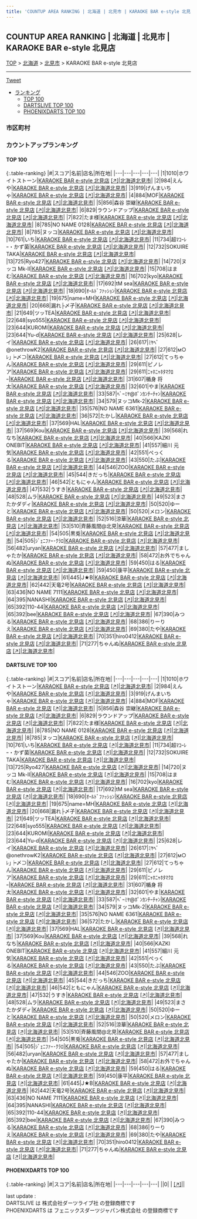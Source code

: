 ```yaml
---
title: 'COUNTUP AREA RANKING | 北海道 | 北見市 | KARAOKE BAR e-style 北見店'
---
```

## COUNTUP AREA RANKING | 北海道 | 北見市 | KARAOKE BAR e-style 北見店

[TOP](/darts/rank/) > [北海道](/darts/rank/北海道/) > [北見市](/darts/rank/北海道/北見市/) > KARAOKE BAR e-style 北見店

___

<a href="https://twitter.com/share?ref_src=twsrc%5Etfw" data-text="COUNTUP AREA RANKING | 北海道北見市KARAOKE BAR e-style 北見店" class="twitter-share-button" data-hashtags="DARTSLIVE,PHOENIXDARTS,darts,ダーツ" data-show-count="false">Tweet</a>

* [ランキング](#カウントアップランキング)
    * [TOP 100](#top-100)
    * [DARTSLIVE TOP 100](#dartslive-top-100)
    * [PHOENIXDARTS TOP 100](#phoenixdarts-top-100)

### 市区町村

<ul>

</ul>

### カウントアップランキング

#### TOP 100



{:.table-ranking}
|#|スコア|名前|店名|所在地|
|---|---|---|---|---|
|1|1010|<span class="rank-name-dl">ホワイトストーン</span>|<a href="/darts/rank/shops/5e28ba776ac6fcb70d9b047a20a7ba1e.html">KARAOKE BAR e-style 北見店</a> <a href="https://search.dartslive.com/jp/shop/5e28ba776ac6fcb70d9b047a20a7ba1e">[↗]</a>|<a href="/darts/rank/北海道/北見市">北海道北見市</a>|
|2|984|<span class="rank-name-dl">えんや</span>|<a href="/darts/rank/shops/5e28ba776ac6fcb70d9b047a20a7ba1e.html">KARAOKE BAR e-style 北見店</a> <a href="https://search.dartslive.com/jp/shop/5e28ba776ac6fcb70d9b047a20a7ba1e">[↗]</a>|<a href="/darts/rank/北海道/北見市">北海道北見市</a>|
|3|919|<span class="rank-name-dl">げんまいちゃ</span>|<a href="/darts/rank/shops/5e28ba776ac6fcb70d9b047a20a7ba1e.html">KARAOKE BAR e-style 北見店</a> <a href="https://search.dartslive.com/jp/shop/5e28ba776ac6fcb70d9b047a20a7ba1e">[↗]</a>|<a href="/darts/rank/北海道/北見市">北海道北見市</a>|
|4|884|<span class="rank-name-dl">MOF</span>|<a href="/darts/rank/shops/5e28ba776ac6fcb70d9b047a20a7ba1e.html">KARAOKE BAR e-style 北見店</a> <a href="https://search.dartslive.com/jp/shop/5e28ba776ac6fcb70d9b047a20a7ba1e">[↗]</a>|<a href="/darts/rank/北海道/北見市">北海道北見市</a>|
|5|856|<span class="rank-name-dl">森谷 崇継</span>|<a href="/darts/rank/shops/5e28ba776ac6fcb70d9b047a20a7ba1e.html">KARAOKE BAR e-style 北見店</a> <a href="https://search.dartslive.com/jp/shop/5e28ba776ac6fcb70d9b047a20a7ba1e">[↗]</a>|<a href="/darts/rank/北海道/北見市">北海道北見市</a>|
|6|829|<span class="rank-name-dl">ラウンドアップ</span>|<a href="/darts/rank/shops/5e28ba776ac6fcb70d9b047a20a7ba1e.html">KARAOKE BAR e-style 北見店</a> <a href="https://search.dartslive.com/jp/shop/5e28ba776ac6fcb70d9b047a20a7ba1e">[↗]</a>|<a href="/darts/rank/北海道/北見市">北海道北見市</a>|
|7|822|<span class="rank-name-dl">たま様</span>|<a href="/darts/rank/shops/5e28ba776ac6fcb70d9b047a20a7ba1e.html">KARAOKE BAR e-style 北見店</a> <a href="https://search.dartslive.com/jp/shop/5e28ba776ac6fcb70d9b047a20a7ba1e">[↗]</a>|<a href="/darts/rank/北海道/北見市">北海道北見市</a>|
|8|785|<span class="rank-name-dl">NO NAME 0128</span>|<a href="/darts/rank/shops/5e28ba776ac6fcb70d9b047a20a7ba1e.html">KARAOKE BAR e-style 北見店</a> <a href="https://search.dartslive.com/jp/shop/5e28ba776ac6fcb70d9b047a20a7ba1e">[↗]</a>|<a href="/darts/rank/北海道/北見市">北海道北見市</a>|
|8|785|<span class="rank-name-dl">ヌッコ</span>|<a href="/darts/rank/shops/5e28ba776ac6fcb70d9b047a20a7ba1e.html">KARAOKE BAR e-style 北見店</a> <a href="https://search.dartslive.com/jp/shop/5e28ba776ac6fcb70d9b047a20a7ba1e">[↗]</a>|<a href="/darts/rank/北海道/北見市">北海道北見市</a>|
|10|761|<span class="rank-name-dl">いち</span>|<a href="/darts/rank/shops/5e28ba776ac6fcb70d9b047a20a7ba1e.html">KARAOKE BAR e-style 北見店</a> <a href="https://search.dartslive.com/jp/shop/5e28ba776ac6fcb70d9b047a20a7ba1e">[↗]</a>|<a href="/darts/rank/北海道/北見市">北海道北見市</a>|
|11|734|<span class="rank-name-dl">超ﾏｺｰﾚｰ・かず菌</span>|<a href="/darts/rank/shops/5e28ba776ac6fcb70d9b047a20a7ba1e.html">KARAOKE BAR e-style 北見店</a> <a href="https://search.dartslive.com/jp/shop/5e28ba776ac6fcb70d9b047a20a7ba1e">[↗]</a>|<a href="/darts/rank/北海道/北見市">北海道北見市</a>|
|12|732|<span class="rank-name-dl">SOKUIRE TAKA</span>|<a href="/darts/rank/shops/5e28ba776ac6fcb70d9b047a20a7ba1e.html">KARAOKE BAR e-style 北見店</a> <a href="https://search.dartslive.com/jp/shop/5e28ba776ac6fcb70d9b047a20a7ba1e">[↗]</a>|<a href="/darts/rank/北海道/北見市">北海道北見市</a>|
|13|725|<span class="rank-name-dl">Ryo427</span>|<a href="/darts/rank/shops/5e28ba776ac6fcb70d9b047a20a7ba1e.html">KARAOKE BAR e-style 北見店</a> <a href="https://search.dartslive.com/jp/shop/5e28ba776ac6fcb70d9b047a20a7ba1e">[↗]</a>|<a href="/darts/rank/北海道/北見市">北海道北見市</a>|
|14|720|<span class="rank-name-dl">ヌッコ Mk-Ⅱ</span>|<a href="/darts/rank/shops/5e28ba776ac6fcb70d9b047a20a7ba1e.html">KARAOKE BAR e-style 北見店</a> <a href="https://search.dartslive.com/jp/shop/5e28ba776ac6fcb70d9b047a20a7ba1e">[↗]</a>|<a href="/darts/rank/北海道/北見市">北海道北見市</a>|
|15|708|<span class="rank-name-dl">はまむ</span>|<a href="/darts/rank/shops/5e28ba776ac6fcb70d9b047a20a7ba1e.html">KARAOKE BAR e-style 北見店</a> <a href="https://search.dartslive.com/jp/shop/5e28ba776ac6fcb70d9b047a20a7ba1e">[↗]</a>|<a href="/darts/rank/北海道/北見市">北海道北見市</a>|
|16|702|<span class="rank-name-dl">kyo</span>|<a href="/darts/rank/shops/5e28ba776ac6fcb70d9b047a20a7ba1e.html">KARAOKE BAR e-style 北見店</a> <a href="https://search.dartslive.com/jp/shop/5e28ba776ac6fcb70d9b047a20a7ba1e">[↗]</a>|<a href="/darts/rank/北海道/北見市">北海道北見市</a>|
|17|692|<span class="rank-name-dl">tM sea</span>|<a href="/darts/rank/shops/5e28ba776ac6fcb70d9b047a20a7ba1e.html">KARAOKE BAR e-style 北見店</a> <a href="https://search.dartslive.com/jp/shop/5e28ba776ac6fcb70d9b047a20a7ba1e">[↗]</a>|<a href="/darts/rank/北海道/北見市">北海道北見市</a>|
|18|690|<span class="rank-name-dl">ｵｰﾙﾄﾞﾌｧｯｼｮﾝ</span>|<a href="/darts/rank/shops/5e28ba776ac6fcb70d9b047a20a7ba1e.html">KARAOKE BAR e-style 北見店</a> <a href="https://search.dartslive.com/jp/shop/5e28ba776ac6fcb70d9b047a20a7ba1e">[↗]</a>|<a href="/darts/rank/北海道/北見市">北海道北見市</a>|
|19|675|<span class="rank-name-dl">name=MH</span>|<a href="/darts/rank/shops/5e28ba776ac6fcb70d9b047a20a7ba1e.html">KARAOKE BAR e-style 北見店</a> <a href="https://search.dartslive.com/jp/shop/5e28ba776ac6fcb70d9b047a20a7ba1e">[↗]</a>|<a href="/darts/rank/北海道/北見市">北海道北見市</a>|
|20|668|<span class="rank-name-dl">漏れ├〆孑</span>|<a href="/darts/rank/shops/5e28ba776ac6fcb70d9b047a20a7ba1e.html">KARAOKE BAR e-style 北見店</a> <a href="https://search.dartslive.com/jp/shop/5e28ba776ac6fcb70d9b047a20a7ba1e">[↗]</a>|<a href="/darts/rank/北海道/北見市">北海道北見市</a>|
|21|649|<span class="rank-name-dl">ツッTEA</span>|<a href="/darts/rank/shops/5e28ba776ac6fcb70d9b047a20a7ba1e.html">KARAOKE BAR e-style 北見店</a> <a href="https://search.dartslive.com/jp/shop/5e28ba776ac6fcb70d9b047a20a7ba1e">[↗]</a>|<a href="/darts/rank/北海道/北見市">北海道北見市</a>|
|22|648|<span class="rank-name-dl">syo555</span>|<a href="/darts/rank/shops/5e28ba776ac6fcb70d9b047a20a7ba1e.html">KARAOKE BAR e-style 北見店</a> <a href="https://search.dartslive.com/jp/shop/5e28ba776ac6fcb70d9b047a20a7ba1e">[↗]</a>|<a href="/darts/rank/北海道/北見市">北海道北見市</a>|
|23|644|<span class="rank-name-dl">KUROMI</span>|<a href="/darts/rank/shops/5e28ba776ac6fcb70d9b047a20a7ba1e.html">KARAOKE BAR e-style 北見店</a> <a href="https://search.dartslive.com/jp/shop/5e28ba776ac6fcb70d9b047a20a7ba1e">[↗]</a>|<a href="/darts/rank/北海道/北見市">北海道北見市</a>|
|23|644|<span class="rank-name-dl">Yu-d</span>|<a href="/darts/rank/shops/5e28ba776ac6fcb70d9b047a20a7ba1e.html">KARAOKE BAR e-style 北見店</a> <a href="https://search.dartslive.com/jp/shop/5e28ba776ac6fcb70d9b047a20a7ba1e">[↗]</a>|<a href="/darts/rank/北海道/北見市">北海道北見市</a>|
|25|628|<span class="rank-name-dl">レイ</span>|<a href="/darts/rank/shops/5e28ba776ac6fcb70d9b047a20a7ba1e.html">KARAOKE BAR e-style 北見店</a> <a href="https://search.dartslive.com/jp/shop/5e28ba776ac6fcb70d9b047a20a7ba1e">[↗]</a>|<a href="/darts/rank/北海道/北見市">北海道北見市</a>|
|26|617|<span class="rank-name-dl">ﾐﾔﾍﾞ@onethrowK2</span>|<a href="/darts/rank/shops/5e28ba776ac6fcb70d9b047a20a7ba1e.html">KARAOKE BAR e-style 北見店</a> <a href="https://search.dartslive.com/jp/shop/5e28ba776ac6fcb70d9b047a20a7ba1e">[↗]</a>|<a href="/darts/rank/北海道/北見市">北海道北見市</a>|
|27|612|<span class="rank-name-dl">м○ﾚ｣┝〆⊃</span>|<a href="/darts/rank/shops/5e28ba776ac6fcb70d9b047a20a7ba1e.html">KARAOKE BAR e-style 北見店</a> <a href="https://search.dartslive.com/jp/shop/5e28ba776ac6fcb70d9b047a20a7ba1e">[↗]</a>|<a href="/darts/rank/北海道/北見市">北海道北見市</a>|
|27|612|<span class="rank-name-dl">てっちゃん</span>|<a href="/darts/rank/shops/5e28ba776ac6fcb70d9b047a20a7ba1e.html">KARAOKE BAR e-style 北見店</a> <a href="https://search.dartslive.com/jp/shop/5e28ba776ac6fcb70d9b047a20a7ba1e">[↗]</a>|<a href="/darts/rank/北海道/北見市">北海道北見市</a>|
|29|611|<span class="rank-name-dl">ピノレア</span>|<a href="/darts/rank/shops/5e28ba776ac6fcb70d9b047a20a7ba1e.html">KARAOKE BAR e-style 北見店</a> <a href="https://search.dartslive.com/jp/shop/5e28ba776ac6fcb70d9b047a20a7ba1e">[↗]</a>|<a href="/darts/rank/北海道/北見市">北海道北見市</a>|
|29|611|<span class="rank-name-dl">ﾆｬﾎﾆｬﾎﾀﾏｸﾛｰ</span>|<a href="/darts/rank/shops/5e28ba776ac6fcb70d9b047a20a7ba1e.html">KARAOKE BAR e-style 北見店</a> <a href="https://search.dartslive.com/jp/shop/5e28ba776ac6fcb70d9b047a20a7ba1e">[↗]</a>|<a href="/darts/rank/北海道/北見市">北海道北見市</a>|
|31|607|<span class="rank-name-dl">楯身 将太</span>|<a href="/darts/rank/shops/5e28ba776ac6fcb70d9b047a20a7ba1e.html">KARAOKE BAR e-style 北見店</a> <a href="https://search.dartslive.com/jp/shop/5e28ba776ac6fcb70d9b047a20a7ba1e">[↗]</a>|<a href="/darts/rank/北海道/北見市">北海道北見市</a>|
|32|601|<span class="rank-name-dl">やま</span>|<a href="/darts/rank/shops/5e28ba776ac6fcb70d9b047a20a7ba1e.html">KARAOKE BAR e-style 北見店</a> <a href="https://search.dartslive.com/jp/shop/5e28ba776ac6fcb70d9b047a20a7ba1e">[↗]</a>|<a href="/darts/rank/北海道/北見市">北海道北見市</a>|
|33|587|<span class="rank-name-dl">ﾍﾞｰﾐﾔ@ﾎﾟﾝｶﾝﾁｰﾁｬﾝ</span>|<a href="/darts/rank/shops/5e28ba776ac6fcb70d9b047a20a7ba1e.html">KARAOKE BAR e-style 北見店</a> <a href="https://search.dartslive.com/jp/shop/5e28ba776ac6fcb70d9b047a20a7ba1e">[↗]</a>|<a href="/darts/rank/北海道/北見市">北海道北見市</a>|
|34|579|<span class="rank-name-dl">ヌッコMk-2</span>|<a href="/darts/rank/shops/5e28ba776ac6fcb70d9b047a20a7ba1e.html">KARAOKE BAR e-style 北見店</a> <a href="https://search.dartslive.com/jp/shop/5e28ba776ac6fcb70d9b047a20a7ba1e">[↗]</a>|<a href="/darts/rank/北海道/北見市">北海道北見市</a>|
|35|576|<span class="rank-name-dl">NO NAME 6361</span>|<a href="/darts/rank/shops/5e28ba776ac6fcb70d9b047a20a7ba1e.html">KARAOKE BAR e-style 北見店</a> <a href="https://search.dartslive.com/jp/shop/5e28ba776ac6fcb70d9b047a20a7ba1e">[↗]</a>|<a href="/darts/rank/北海道/北見市">北海道北見市</a>|
|36|572|<span class="rank-name-dl">たかし</span>|<a href="/darts/rank/shops/5e28ba776ac6fcb70d9b047a20a7ba1e.html">KARAOKE BAR e-style 北見店</a> <a href="https://search.dartslive.com/jp/shop/5e28ba776ac6fcb70d9b047a20a7ba1e">[↗]</a>|<a href="/darts/rank/北海道/北見市">北海道北見市</a>|
|37|569|<span class="rank-name-dl">HAL</span>|<a href="/darts/rank/shops/5e28ba776ac6fcb70d9b047a20a7ba1e.html">KARAOKE BAR e-style 北見店</a> <a href="https://search.dartslive.com/jp/shop/5e28ba776ac6fcb70d9b047a20a7ba1e">[↗]</a>|<a href="/darts/rank/北海道/北見市">北海道北見市</a>|
|37|569|<span class="rank-name-dl">Kou</span>|<a href="/darts/rank/shops/5e28ba776ac6fcb70d9b047a20a7ba1e.html">KARAOKE BAR e-style 北見店</a> <a href="https://search.dartslive.com/jp/shop/5e28ba776ac6fcb70d9b047a20a7ba1e">[↗]</a>|<a href="/darts/rank/北海道/北見市">北海道北見市</a>|
|39|568|<span class="rank-name-dl">れなち</span>|<a href="/darts/rank/shops/5e28ba776ac6fcb70d9b047a20a7ba1e.html">KARAOKE BAR e-style 北見店</a> <a href="https://search.dartslive.com/jp/shop/5e28ba776ac6fcb70d9b047a20a7ba1e">[↗]</a>|<a href="/darts/rank/北海道/北見市">北海道北見市</a>|
|40|566|<span class="rank-name-dl">KAZKI　ONEBIT</span>|<a href="/darts/rank/shops/5e28ba776ac6fcb70d9b047a20a7ba1e.html">KARAOKE BAR e-style 北見店</a> <a href="https://search.dartslive.com/jp/shop/5e28ba776ac6fcb70d9b047a20a7ba1e">[↗]</a>|<a href="/darts/rank/北海道/北見市">北海道北見市</a>|
|41|557|<span class="rank-name-dl">細川 元気</span>|<a href="/darts/rank/shops/5e28ba776ac6fcb70d9b047a20a7ba1e.html">KARAOKE BAR e-style 北見店</a> <a href="https://search.dartslive.com/jp/shop/5e28ba776ac6fcb70d9b047a20a7ba1e">[↗]</a>|<a href="/darts/rank/北海道/北見市">北海道北見市</a>|
|42|551|<span class="rank-name-dl">ぺっくる</span>|<a href="/darts/rank/shops/5e28ba776ac6fcb70d9b047a20a7ba1e.html">KARAOKE BAR e-style 北見店</a> <a href="https://search.dartslive.com/jp/shop/5e28ba776ac6fcb70d9b047a20a7ba1e">[↗]</a>|<a href="/darts/rank/北海道/北見市">北海道北見市</a>|
|43|550|<span class="rank-name-dl">たぶ</span>|<a href="/darts/rank/shops/5e28ba776ac6fcb70d9b047a20a7ba1e.html">KARAOKE BAR e-style 北見店</a> <a href="https://search.dartslive.com/jp/shop/5e28ba776ac6fcb70d9b047a20a7ba1e">[↗]</a>|<a href="/darts/rank/北海道/北見市">北海道北見市</a>|
|44|546|<span class="rank-name-dl">ZOO</span>|<a href="/darts/rank/shops/5e28ba776ac6fcb70d9b047a20a7ba1e.html">KARAOKE BAR e-style 北見店</a> <a href="https://search.dartslive.com/jp/shop/5e28ba776ac6fcb70d9b047a20a7ba1e">[↗]</a>|<a href="/darts/rank/北海道/北見市">北海道北見市</a>|
|45|544|<span class="rank-name-dl">きだっち</span>|<a href="/darts/rank/shops/5e28ba776ac6fcb70d9b047a20a7ba1e.html">KARAOKE BAR e-style 北見店</a> <a href="https://search.dartslive.com/jp/shop/5e28ba776ac6fcb70d9b047a20a7ba1e">[↗]</a>|<a href="/darts/rank/北海道/北見市">北海道北見市</a>|
|46|542|<span class="rank-name-dl">ともにゃん</span>|<a href="/darts/rank/shops/5e28ba776ac6fcb70d9b047a20a7ba1e.html">KARAOKE BAR e-style 北見店</a> <a href="https://search.dartslive.com/jp/shop/5e28ba776ac6fcb70d9b047a20a7ba1e">[↗]</a>|<a href="/darts/rank/北海道/北見市">北海道北見市</a>|
|47|532|<span class="rank-name-dl">うすき</span>|<a href="/darts/rank/shops/5e28ba776ac6fcb70d9b047a20a7ba1e.html">KARAOKE BAR e-style 北見店</a> <a href="https://search.dartslive.com/jp/shop/5e28ba776ac6fcb70d9b047a20a7ba1e">[↗]</a>|<a href="/darts/rank/北海道/北見市">北海道北見市</a>|
|48|528|<span class="rank-name-dl">ムラ</span>|<a href="/darts/rank/shops/5e28ba776ac6fcb70d9b047a20a7ba1e.html">KARAOKE BAR e-style 北見店</a> <a href="https://search.dartslive.com/jp/shop/5e28ba776ac6fcb70d9b047a20a7ba1e">[↗]</a>|<a href="/darts/rank/北海道/北見市">北海道北見市</a>|
|49|523|<span class="rank-name-dl">まさたかダディ</span>|<a href="/darts/rank/shops/5e28ba776ac6fcb70d9b047a20a7ba1e.html">KARAOKE BAR e-style 北見店</a> <a href="https://search.dartslive.com/jp/shop/5e28ba776ac6fcb70d9b047a20a7ba1e">[↗]</a>|<a href="/darts/rank/北海道/北見市">北海道北見市</a>|
|50|520|<span class="rank-name-dl">ゆーと</span>|<a href="/darts/rank/shops/5e28ba776ac6fcb70d9b047a20a7ba1e.html">KARAOKE BAR e-style 北見店</a> <a href="https://search.dartslive.com/jp/shop/5e28ba776ac6fcb70d9b047a20a7ba1e">[↗]</a>|<a href="/darts/rank/北海道/北見市">北海道北見市</a>|
|50|520|<span class="rank-name-dl">メロン</span>|<a href="/darts/rank/shops/5e28ba776ac6fcb70d9b047a20a7ba1e.html">KARAOKE BAR e-style 北見店</a> <a href="https://search.dartslive.com/jp/shop/5e28ba776ac6fcb70d9b047a20a7ba1e">[↗]</a>|<a href="/darts/rank/北海道/北見市">北海道北見市</a>|
|52|516|<span class="rank-name-dl">涼華</span>|<a href="/darts/rank/shops/5e28ba776ac6fcb70d9b047a20a7ba1e.html">KARAOKE BAR e-style 北見店</a> <a href="https://search.dartslive.com/jp/shop/5e28ba776ac6fcb70d9b047a20a7ba1e">[↗]</a>|<a href="/darts/rank/北海道/北見市">北海道北見市</a>|
|53|510|<span class="rank-name-dl">斉藤風間@北見</span>|<a href="/darts/rank/shops/5e28ba776ac6fcb70d9b047a20a7ba1e.html">KARAOKE BAR e-style 北見店</a> <a href="https://search.dartslive.com/jp/shop/5e28ba776ac6fcb70d9b047a20a7ba1e">[↗]</a>|<a href="/darts/rank/北海道/北見市">北海道北見市</a>|
|54|505|<span class="rank-name-dl">黒兎</span>|<a href="/darts/rank/shops/5e28ba776ac6fcb70d9b047a20a7ba1e.html">KARAOKE BAR e-style 北見店</a> <a href="https://search.dartslive.com/jp/shop/5e28ba776ac6fcb70d9b047a20a7ba1e">[↗]</a>|<a href="/darts/rank/北海道/北見市">北海道北見市</a>|
|54|505|<span class="rank-name-dl">ｼﾞｪﾆﾌｧｰ･ｸﾗﾛ</span>|<a href="/darts/rank/shops/5e28ba776ac6fcb70d9b047a20a7ba1e.html">KARAOKE BAR e-style 北見店</a> <a href="https://search.dartslive.com/jp/shop/5e28ba776ac6fcb70d9b047a20a7ba1e">[↗]</a>|<a href="/darts/rank/北海道/北見市">北海道北見市</a>|
|56|482|<span class="rank-name-dl">uryan</span>|<a href="/darts/rank/shops/5e28ba776ac6fcb70d9b047a20a7ba1e.html">KARAOKE BAR e-style 北見店</a> <a href="https://search.dartslive.com/jp/shop/5e28ba776ac6fcb70d9b047a20a7ba1e">[↗]</a>|<a href="/darts/rank/北海道/北見市">北海道北見市</a>|
|57|477|<span class="rank-name-dl">ましゃたか</span>|<a href="/darts/rank/shops/5e28ba776ac6fcb70d9b047a20a7ba1e.html">KARAOKE BAR e-style 北見店</a> <a href="https://search.dartslive.com/jp/shop/5e28ba776ac6fcb70d9b047a20a7ba1e">[↗]</a>|<a href="/darts/rank/北海道/北見市">北海道北見市</a>|
|58|472|<span class="rank-name-dl">お外でちゃんぬ</span>|<a href="/darts/rank/shops/5e28ba776ac6fcb70d9b047a20a7ba1e.html">KARAOKE BAR e-style 北見店</a> <a href="https://search.dartslive.com/jp/shop/5e28ba776ac6fcb70d9b047a20a7ba1e">[↗]</a>|<a href="/darts/rank/北海道/北見市">北海道北見市</a>|
|59|450|<span class="rank-name-dl">はる</span>|<a href="/darts/rank/shops/5e28ba776ac6fcb70d9b047a20a7ba1e.html">KARAOKE BAR e-style 北見店</a> <a href="https://search.dartslive.com/jp/shop/5e28ba776ac6fcb70d9b047a20a7ba1e">[↗]</a>|<a href="/darts/rank/北海道/北見市">北海道北見市</a>|
|59|450|<span class="rank-name-dl">康平</span>|<a href="/darts/rank/shops/5e28ba776ac6fcb70d9b047a20a7ba1e.html">KARAOKE BAR e-style 北見店</a> <a href="https://search.dartslive.com/jp/shop/5e28ba776ac6fcb70d9b047a20a7ba1e">[↗]</a>|<a href="/darts/rank/北海道/北見市">北海道北見市</a>|
|61|445|<span class="rank-name-dl">J★B</span>|<a href="/darts/rank/shops/5e28ba776ac6fcb70d9b047a20a7ba1e.html">KARAOKE BAR e-style 北見店</a> <a href="https://search.dartslive.com/jp/shop/5e28ba776ac6fcb70d9b047a20a7ba1e">[↗]</a>|<a href="/darts/rank/北海道/北見市">北海道北見市</a>|
|62|442|<span class="rank-name-dl">天竜2号</span>|<a href="/darts/rank/shops/5e28ba776ac6fcb70d9b047a20a7ba1e.html">KARAOKE BAR e-style 北見店</a> <a href="https://search.dartslive.com/jp/shop/5e28ba776ac6fcb70d9b047a20a7ba1e">[↗]</a>|<a href="/darts/rank/北海道/北見市">北海道北見市</a>|
|63|436|<span class="rank-name-dl">NO NAME 7111</span>|<a href="/darts/rank/shops/5e28ba776ac6fcb70d9b047a20a7ba1e.html">KARAOKE BAR e-style 北見店</a> <a href="https://search.dartslive.com/jp/shop/5e28ba776ac6fcb70d9b047a20a7ba1e">[↗]</a>|<a href="/darts/rank/北海道/北見市">北海道北見市</a>|
|64|395|<span class="rank-name-dl">NANASHI</span>|<a href="/darts/rank/shops/5e28ba776ac6fcb70d9b047a20a7ba1e.html">KARAOKE BAR e-style 北見店</a> <a href="https://search.dartslive.com/jp/shop/5e28ba776ac6fcb70d9b047a20a7ba1e">[↗]</a>|<a href="/darts/rank/北海道/北見市">北海道北見市</a>|
|65|392|<span class="rank-name-dl">110-44</span>|<a href="/darts/rank/shops/5e28ba776ac6fcb70d9b047a20a7ba1e.html">KARAOKE BAR e-style 北見店</a> <a href="https://search.dartslive.com/jp/shop/5e28ba776ac6fcb70d9b047a20a7ba1e">[↗]</a>|<a href="/darts/rank/北海道/北見市">北海道北見市</a>|
|65|392|<span class="rank-name-dl">bee</span>|<a href="/darts/rank/shops/5e28ba776ac6fcb70d9b047a20a7ba1e.html">KARAOKE BAR e-style 北見店</a> <a href="https://search.dartslive.com/jp/shop/5e28ba776ac6fcb70d9b047a20a7ba1e">[↗]</a>|<a href="/darts/rank/北海道/北見市">北海道北見市</a>|
|67|390|<span class="rank-name-dl">みつる</span>|<a href="/darts/rank/shops/5e28ba776ac6fcb70d9b047a20a7ba1e.html">KARAOKE BAR e-style 北見店</a> <a href="https://search.dartslive.com/jp/shop/5e28ba776ac6fcb70d9b047a20a7ba1e">[↗]</a>|<a href="/darts/rank/北海道/北見市">北海道北見市</a>|
|68|386|<span class="rank-name-dl">りーりえ</span>|<a href="/darts/rank/shops/5e28ba776ac6fcb70d9b047a20a7ba1e.html">KARAOKE BAR e-style 北見店</a> <a href="https://search.dartslive.com/jp/shop/5e28ba776ac6fcb70d9b047a20a7ba1e">[↗]</a>|<a href="/darts/rank/北海道/北見市">北海道北見市</a>|
|69|380|<span class="rank-name-dl">たや</span>|<a href="/darts/rank/shops/5e28ba776ac6fcb70d9b047a20a7ba1e.html">KARAOKE BAR e-style 北見店</a> <a href="https://search.dartslive.com/jp/shop/5e28ba776ac6fcb70d9b047a20a7ba1e">[↗]</a>|<a href="/darts/rank/北海道/北見市">北海道北見市</a>|
|70|351|<span class="rank-name-dl">hiro0412</span>|<a href="/darts/rank/shops/5e28ba776ac6fcb70d9b047a20a7ba1e.html">KARAOKE BAR e-style 北見店</a> <a href="https://search.dartslive.com/jp/shop/5e28ba776ac6fcb70d9b047a20a7ba1e">[↗]</a>|<a href="/darts/rank/北海道/北見市">北海道北見市</a>|
|71|277|<span class="rank-name-dl">ちゃんぬ</span>|<a href="/darts/rank/shops/5e28ba776ac6fcb70d9b047a20a7ba1e.html">KARAOKE BAR e-style 北見店</a> <a href="https://search.dartslive.com/jp/shop/5e28ba776ac6fcb70d9b047a20a7ba1e">[↗]</a>|<a href="/darts/rank/北海道/北見市">北海道北見市</a>|


#### DARTSLIVE TOP 100



{:.table-ranking}
|#|スコア|名前|店名|所在地|
|---|---|---|---|---|
|1|1010|<span class="rank-name-dl">ホワイトストーン</span>|<a href="/darts/rank/shops/5e28ba776ac6fcb70d9b047a20a7ba1e.html">KARAOKE BAR e-style 北見店</a> <a href="https://search.dartslive.com/jp/shop/5e28ba776ac6fcb70d9b047a20a7ba1e">[↗]</a>|<a href="/darts/rank/北海道/北見市">北海道北見市</a>|
|2|984|<span class="rank-name-dl">えんや</span>|<a href="/darts/rank/shops/5e28ba776ac6fcb70d9b047a20a7ba1e.html">KARAOKE BAR e-style 北見店</a> <a href="https://search.dartslive.com/jp/shop/5e28ba776ac6fcb70d9b047a20a7ba1e">[↗]</a>|<a href="/darts/rank/北海道/北見市">北海道北見市</a>|
|3|919|<span class="rank-name-dl">げんまいちゃ</span>|<a href="/darts/rank/shops/5e28ba776ac6fcb70d9b047a20a7ba1e.html">KARAOKE BAR e-style 北見店</a> <a href="https://search.dartslive.com/jp/shop/5e28ba776ac6fcb70d9b047a20a7ba1e">[↗]</a>|<a href="/darts/rank/北海道/北見市">北海道北見市</a>|
|4|884|<span class="rank-name-dl">MOF</span>|<a href="/darts/rank/shops/5e28ba776ac6fcb70d9b047a20a7ba1e.html">KARAOKE BAR e-style 北見店</a> <a href="https://search.dartslive.com/jp/shop/5e28ba776ac6fcb70d9b047a20a7ba1e">[↗]</a>|<a href="/darts/rank/北海道/北見市">北海道北見市</a>|
|5|856|<span class="rank-name-dl">森谷 崇継</span>|<a href="/darts/rank/shops/5e28ba776ac6fcb70d9b047a20a7ba1e.html">KARAOKE BAR e-style 北見店</a> <a href="https://search.dartslive.com/jp/shop/5e28ba776ac6fcb70d9b047a20a7ba1e">[↗]</a>|<a href="/darts/rank/北海道/北見市">北海道北見市</a>|
|6|829|<span class="rank-name-dl">ラウンドアップ</span>|<a href="/darts/rank/shops/5e28ba776ac6fcb70d9b047a20a7ba1e.html">KARAOKE BAR e-style 北見店</a> <a href="https://search.dartslive.com/jp/shop/5e28ba776ac6fcb70d9b047a20a7ba1e">[↗]</a>|<a href="/darts/rank/北海道/北見市">北海道北見市</a>|
|7|822|<span class="rank-name-dl">たま様</span>|<a href="/darts/rank/shops/5e28ba776ac6fcb70d9b047a20a7ba1e.html">KARAOKE BAR e-style 北見店</a> <a href="https://search.dartslive.com/jp/shop/5e28ba776ac6fcb70d9b047a20a7ba1e">[↗]</a>|<a href="/darts/rank/北海道/北見市">北海道北見市</a>|
|8|785|<span class="rank-name-dl">NO NAME 0128</span>|<a href="/darts/rank/shops/5e28ba776ac6fcb70d9b047a20a7ba1e.html">KARAOKE BAR e-style 北見店</a> <a href="https://search.dartslive.com/jp/shop/5e28ba776ac6fcb70d9b047a20a7ba1e">[↗]</a>|<a href="/darts/rank/北海道/北見市">北海道北見市</a>|
|8|785|<span class="rank-name-dl">ヌッコ</span>|<a href="/darts/rank/shops/5e28ba776ac6fcb70d9b047a20a7ba1e.html">KARAOKE BAR e-style 北見店</a> <a href="https://search.dartslive.com/jp/shop/5e28ba776ac6fcb70d9b047a20a7ba1e">[↗]</a>|<a href="/darts/rank/北海道/北見市">北海道北見市</a>|
|10|761|<span class="rank-name-dl">いち</span>|<a href="/darts/rank/shops/5e28ba776ac6fcb70d9b047a20a7ba1e.html">KARAOKE BAR e-style 北見店</a> <a href="https://search.dartslive.com/jp/shop/5e28ba776ac6fcb70d9b047a20a7ba1e">[↗]</a>|<a href="/darts/rank/北海道/北見市">北海道北見市</a>|
|11|734|<span class="rank-name-dl">超ﾏｺｰﾚｰ・かず菌</span>|<a href="/darts/rank/shops/5e28ba776ac6fcb70d9b047a20a7ba1e.html">KARAOKE BAR e-style 北見店</a> <a href="https://search.dartslive.com/jp/shop/5e28ba776ac6fcb70d9b047a20a7ba1e">[↗]</a>|<a href="/darts/rank/北海道/北見市">北海道北見市</a>|
|12|732|<span class="rank-name-dl">SOKUIRE TAKA</span>|<a href="/darts/rank/shops/5e28ba776ac6fcb70d9b047a20a7ba1e.html">KARAOKE BAR e-style 北見店</a> <a href="https://search.dartslive.com/jp/shop/5e28ba776ac6fcb70d9b047a20a7ba1e">[↗]</a>|<a href="/darts/rank/北海道/北見市">北海道北見市</a>|
|13|725|<span class="rank-name-dl">Ryo427</span>|<a href="/darts/rank/shops/5e28ba776ac6fcb70d9b047a20a7ba1e.html">KARAOKE BAR e-style 北見店</a> <a href="https://search.dartslive.com/jp/shop/5e28ba776ac6fcb70d9b047a20a7ba1e">[↗]</a>|<a href="/darts/rank/北海道/北見市">北海道北見市</a>|
|14|720|<span class="rank-name-dl">ヌッコ Mk-Ⅱ</span>|<a href="/darts/rank/shops/5e28ba776ac6fcb70d9b047a20a7ba1e.html">KARAOKE BAR e-style 北見店</a> <a href="https://search.dartslive.com/jp/shop/5e28ba776ac6fcb70d9b047a20a7ba1e">[↗]</a>|<a href="/darts/rank/北海道/北見市">北海道北見市</a>|
|15|708|<span class="rank-name-dl">はまむ</span>|<a href="/darts/rank/shops/5e28ba776ac6fcb70d9b047a20a7ba1e.html">KARAOKE BAR e-style 北見店</a> <a href="https://search.dartslive.com/jp/shop/5e28ba776ac6fcb70d9b047a20a7ba1e">[↗]</a>|<a href="/darts/rank/北海道/北見市">北海道北見市</a>|
|16|702|<span class="rank-name-dl">kyo</span>|<a href="/darts/rank/shops/5e28ba776ac6fcb70d9b047a20a7ba1e.html">KARAOKE BAR e-style 北見店</a> <a href="https://search.dartslive.com/jp/shop/5e28ba776ac6fcb70d9b047a20a7ba1e">[↗]</a>|<a href="/darts/rank/北海道/北見市">北海道北見市</a>|
|17|692|<span class="rank-name-dl">tM sea</span>|<a href="/darts/rank/shops/5e28ba776ac6fcb70d9b047a20a7ba1e.html">KARAOKE BAR e-style 北見店</a> <a href="https://search.dartslive.com/jp/shop/5e28ba776ac6fcb70d9b047a20a7ba1e">[↗]</a>|<a href="/darts/rank/北海道/北見市">北海道北見市</a>|
|18|690|<span class="rank-name-dl">ｵｰﾙﾄﾞﾌｧｯｼｮﾝ</span>|<a href="/darts/rank/shops/5e28ba776ac6fcb70d9b047a20a7ba1e.html">KARAOKE BAR e-style 北見店</a> <a href="https://search.dartslive.com/jp/shop/5e28ba776ac6fcb70d9b047a20a7ba1e">[↗]</a>|<a href="/darts/rank/北海道/北見市">北海道北見市</a>|
|19|675|<span class="rank-name-dl">name=MH</span>|<a href="/darts/rank/shops/5e28ba776ac6fcb70d9b047a20a7ba1e.html">KARAOKE BAR e-style 北見店</a> <a href="https://search.dartslive.com/jp/shop/5e28ba776ac6fcb70d9b047a20a7ba1e">[↗]</a>|<a href="/darts/rank/北海道/北見市">北海道北見市</a>|
|20|668|<span class="rank-name-dl">漏れ├〆孑</span>|<a href="/darts/rank/shops/5e28ba776ac6fcb70d9b047a20a7ba1e.html">KARAOKE BAR e-style 北見店</a> <a href="https://search.dartslive.com/jp/shop/5e28ba776ac6fcb70d9b047a20a7ba1e">[↗]</a>|<a href="/darts/rank/北海道/北見市">北海道北見市</a>|
|21|649|<span class="rank-name-dl">ツッTEA</span>|<a href="/darts/rank/shops/5e28ba776ac6fcb70d9b047a20a7ba1e.html">KARAOKE BAR e-style 北見店</a> <a href="https://search.dartslive.com/jp/shop/5e28ba776ac6fcb70d9b047a20a7ba1e">[↗]</a>|<a href="/darts/rank/北海道/北見市">北海道北見市</a>|
|22|648|<span class="rank-name-dl">syo555</span>|<a href="/darts/rank/shops/5e28ba776ac6fcb70d9b047a20a7ba1e.html">KARAOKE BAR e-style 北見店</a> <a href="https://search.dartslive.com/jp/shop/5e28ba776ac6fcb70d9b047a20a7ba1e">[↗]</a>|<a href="/darts/rank/北海道/北見市">北海道北見市</a>|
|23|644|<span class="rank-name-dl">KUROMI</span>|<a href="/darts/rank/shops/5e28ba776ac6fcb70d9b047a20a7ba1e.html">KARAOKE BAR e-style 北見店</a> <a href="https://search.dartslive.com/jp/shop/5e28ba776ac6fcb70d9b047a20a7ba1e">[↗]</a>|<a href="/darts/rank/北海道/北見市">北海道北見市</a>|
|23|644|<span class="rank-name-dl">Yu-d</span>|<a href="/darts/rank/shops/5e28ba776ac6fcb70d9b047a20a7ba1e.html">KARAOKE BAR e-style 北見店</a> <a href="https://search.dartslive.com/jp/shop/5e28ba776ac6fcb70d9b047a20a7ba1e">[↗]</a>|<a href="/darts/rank/北海道/北見市">北海道北見市</a>|
|25|628|<span class="rank-name-dl">レイ</span>|<a href="/darts/rank/shops/5e28ba776ac6fcb70d9b047a20a7ba1e.html">KARAOKE BAR e-style 北見店</a> <a href="https://search.dartslive.com/jp/shop/5e28ba776ac6fcb70d9b047a20a7ba1e">[↗]</a>|<a href="/darts/rank/北海道/北見市">北海道北見市</a>|
|26|617|<span class="rank-name-dl">ﾐﾔﾍﾞ@onethrowK2</span>|<a href="/darts/rank/shops/5e28ba776ac6fcb70d9b047a20a7ba1e.html">KARAOKE BAR e-style 北見店</a> <a href="https://search.dartslive.com/jp/shop/5e28ba776ac6fcb70d9b047a20a7ba1e">[↗]</a>|<a href="/darts/rank/北海道/北見市">北海道北見市</a>|
|27|612|<span class="rank-name-dl">м○ﾚ｣┝〆⊃</span>|<a href="/darts/rank/shops/5e28ba776ac6fcb70d9b047a20a7ba1e.html">KARAOKE BAR e-style 北見店</a> <a href="https://search.dartslive.com/jp/shop/5e28ba776ac6fcb70d9b047a20a7ba1e">[↗]</a>|<a href="/darts/rank/北海道/北見市">北海道北見市</a>|
|27|612|<span class="rank-name-dl">てっちゃん</span>|<a href="/darts/rank/shops/5e28ba776ac6fcb70d9b047a20a7ba1e.html">KARAOKE BAR e-style 北見店</a> <a href="https://search.dartslive.com/jp/shop/5e28ba776ac6fcb70d9b047a20a7ba1e">[↗]</a>|<a href="/darts/rank/北海道/北見市">北海道北見市</a>|
|29|611|<span class="rank-name-dl">ピノレア</span>|<a href="/darts/rank/shops/5e28ba776ac6fcb70d9b047a20a7ba1e.html">KARAOKE BAR e-style 北見店</a> <a href="https://search.dartslive.com/jp/shop/5e28ba776ac6fcb70d9b047a20a7ba1e">[↗]</a>|<a href="/darts/rank/北海道/北見市">北海道北見市</a>|
|29|611|<span class="rank-name-dl">ﾆｬﾎﾆｬﾎﾀﾏｸﾛｰ</span>|<a href="/darts/rank/shops/5e28ba776ac6fcb70d9b047a20a7ba1e.html">KARAOKE BAR e-style 北見店</a> <a href="https://search.dartslive.com/jp/shop/5e28ba776ac6fcb70d9b047a20a7ba1e">[↗]</a>|<a href="/darts/rank/北海道/北見市">北海道北見市</a>|
|31|607|<span class="rank-name-dl">楯身 将太</span>|<a href="/darts/rank/shops/5e28ba776ac6fcb70d9b047a20a7ba1e.html">KARAOKE BAR e-style 北見店</a> <a href="https://search.dartslive.com/jp/shop/5e28ba776ac6fcb70d9b047a20a7ba1e">[↗]</a>|<a href="/darts/rank/北海道/北見市">北海道北見市</a>|
|32|601|<span class="rank-name-dl">やま</span>|<a href="/darts/rank/shops/5e28ba776ac6fcb70d9b047a20a7ba1e.html">KARAOKE BAR e-style 北見店</a> <a href="https://search.dartslive.com/jp/shop/5e28ba776ac6fcb70d9b047a20a7ba1e">[↗]</a>|<a href="/darts/rank/北海道/北見市">北海道北見市</a>|
|33|587|<span class="rank-name-dl">ﾍﾞｰﾐﾔ@ﾎﾟﾝｶﾝﾁｰﾁｬﾝ</span>|<a href="/darts/rank/shops/5e28ba776ac6fcb70d9b047a20a7ba1e.html">KARAOKE BAR e-style 北見店</a> <a href="https://search.dartslive.com/jp/shop/5e28ba776ac6fcb70d9b047a20a7ba1e">[↗]</a>|<a href="/darts/rank/北海道/北見市">北海道北見市</a>|
|34|579|<span class="rank-name-dl">ヌッコMk-2</span>|<a href="/darts/rank/shops/5e28ba776ac6fcb70d9b047a20a7ba1e.html">KARAOKE BAR e-style 北見店</a> <a href="https://search.dartslive.com/jp/shop/5e28ba776ac6fcb70d9b047a20a7ba1e">[↗]</a>|<a href="/darts/rank/北海道/北見市">北海道北見市</a>|
|35|576|<span class="rank-name-dl">NO NAME 6361</span>|<a href="/darts/rank/shops/5e28ba776ac6fcb70d9b047a20a7ba1e.html">KARAOKE BAR e-style 北見店</a> <a href="https://search.dartslive.com/jp/shop/5e28ba776ac6fcb70d9b047a20a7ba1e">[↗]</a>|<a href="/darts/rank/北海道/北見市">北海道北見市</a>|
|36|572|<span class="rank-name-dl">たかし</span>|<a href="/darts/rank/shops/5e28ba776ac6fcb70d9b047a20a7ba1e.html">KARAOKE BAR e-style 北見店</a> <a href="https://search.dartslive.com/jp/shop/5e28ba776ac6fcb70d9b047a20a7ba1e">[↗]</a>|<a href="/darts/rank/北海道/北見市">北海道北見市</a>|
|37|569|<span class="rank-name-dl">HAL</span>|<a href="/darts/rank/shops/5e28ba776ac6fcb70d9b047a20a7ba1e.html">KARAOKE BAR e-style 北見店</a> <a href="https://search.dartslive.com/jp/shop/5e28ba776ac6fcb70d9b047a20a7ba1e">[↗]</a>|<a href="/darts/rank/北海道/北見市">北海道北見市</a>|
|37|569|<span class="rank-name-dl">Kou</span>|<a href="/darts/rank/shops/5e28ba776ac6fcb70d9b047a20a7ba1e.html">KARAOKE BAR e-style 北見店</a> <a href="https://search.dartslive.com/jp/shop/5e28ba776ac6fcb70d9b047a20a7ba1e">[↗]</a>|<a href="/darts/rank/北海道/北見市">北海道北見市</a>|
|39|568|<span class="rank-name-dl">れなち</span>|<a href="/darts/rank/shops/5e28ba776ac6fcb70d9b047a20a7ba1e.html">KARAOKE BAR e-style 北見店</a> <a href="https://search.dartslive.com/jp/shop/5e28ba776ac6fcb70d9b047a20a7ba1e">[↗]</a>|<a href="/darts/rank/北海道/北見市">北海道北見市</a>|
|40|566|<span class="rank-name-dl">KAZKI　ONEBIT</span>|<a href="/darts/rank/shops/5e28ba776ac6fcb70d9b047a20a7ba1e.html">KARAOKE BAR e-style 北見店</a> <a href="https://search.dartslive.com/jp/shop/5e28ba776ac6fcb70d9b047a20a7ba1e">[↗]</a>|<a href="/darts/rank/北海道/北見市">北海道北見市</a>|
|41|557|<span class="rank-name-dl">細川 元気</span>|<a href="/darts/rank/shops/5e28ba776ac6fcb70d9b047a20a7ba1e.html">KARAOKE BAR e-style 北見店</a> <a href="https://search.dartslive.com/jp/shop/5e28ba776ac6fcb70d9b047a20a7ba1e">[↗]</a>|<a href="/darts/rank/北海道/北見市">北海道北見市</a>|
|42|551|<span class="rank-name-dl">ぺっくる</span>|<a href="/darts/rank/shops/5e28ba776ac6fcb70d9b047a20a7ba1e.html">KARAOKE BAR e-style 北見店</a> <a href="https://search.dartslive.com/jp/shop/5e28ba776ac6fcb70d9b047a20a7ba1e">[↗]</a>|<a href="/darts/rank/北海道/北見市">北海道北見市</a>|
|43|550|<span class="rank-name-dl">たぶ</span>|<a href="/darts/rank/shops/5e28ba776ac6fcb70d9b047a20a7ba1e.html">KARAOKE BAR e-style 北見店</a> <a href="https://search.dartslive.com/jp/shop/5e28ba776ac6fcb70d9b047a20a7ba1e">[↗]</a>|<a href="/darts/rank/北海道/北見市">北海道北見市</a>|
|44|546|<span class="rank-name-dl">ZOO</span>|<a href="/darts/rank/shops/5e28ba776ac6fcb70d9b047a20a7ba1e.html">KARAOKE BAR e-style 北見店</a> <a href="https://search.dartslive.com/jp/shop/5e28ba776ac6fcb70d9b047a20a7ba1e">[↗]</a>|<a href="/darts/rank/北海道/北見市">北海道北見市</a>|
|45|544|<span class="rank-name-dl">きだっち</span>|<a href="/darts/rank/shops/5e28ba776ac6fcb70d9b047a20a7ba1e.html">KARAOKE BAR e-style 北見店</a> <a href="https://search.dartslive.com/jp/shop/5e28ba776ac6fcb70d9b047a20a7ba1e">[↗]</a>|<a href="/darts/rank/北海道/北見市">北海道北見市</a>|
|46|542|<span class="rank-name-dl">ともにゃん</span>|<a href="/darts/rank/shops/5e28ba776ac6fcb70d9b047a20a7ba1e.html">KARAOKE BAR e-style 北見店</a> <a href="https://search.dartslive.com/jp/shop/5e28ba776ac6fcb70d9b047a20a7ba1e">[↗]</a>|<a href="/darts/rank/北海道/北見市">北海道北見市</a>|
|47|532|<span class="rank-name-dl">うすき</span>|<a href="/darts/rank/shops/5e28ba776ac6fcb70d9b047a20a7ba1e.html">KARAOKE BAR e-style 北見店</a> <a href="https://search.dartslive.com/jp/shop/5e28ba776ac6fcb70d9b047a20a7ba1e">[↗]</a>|<a href="/darts/rank/北海道/北見市">北海道北見市</a>|
|48|528|<span class="rank-name-dl">ムラ</span>|<a href="/darts/rank/shops/5e28ba776ac6fcb70d9b047a20a7ba1e.html">KARAOKE BAR e-style 北見店</a> <a href="https://search.dartslive.com/jp/shop/5e28ba776ac6fcb70d9b047a20a7ba1e">[↗]</a>|<a href="/darts/rank/北海道/北見市">北海道北見市</a>|
|49|523|<span class="rank-name-dl">まさたかダディ</span>|<a href="/darts/rank/shops/5e28ba776ac6fcb70d9b047a20a7ba1e.html">KARAOKE BAR e-style 北見店</a> <a href="https://search.dartslive.com/jp/shop/5e28ba776ac6fcb70d9b047a20a7ba1e">[↗]</a>|<a href="/darts/rank/北海道/北見市">北海道北見市</a>|
|50|520|<span class="rank-name-dl">ゆーと</span>|<a href="/darts/rank/shops/5e28ba776ac6fcb70d9b047a20a7ba1e.html">KARAOKE BAR e-style 北見店</a> <a href="https://search.dartslive.com/jp/shop/5e28ba776ac6fcb70d9b047a20a7ba1e">[↗]</a>|<a href="/darts/rank/北海道/北見市">北海道北見市</a>|
|50|520|<span class="rank-name-dl">メロン</span>|<a href="/darts/rank/shops/5e28ba776ac6fcb70d9b047a20a7ba1e.html">KARAOKE BAR e-style 北見店</a> <a href="https://search.dartslive.com/jp/shop/5e28ba776ac6fcb70d9b047a20a7ba1e">[↗]</a>|<a href="/darts/rank/北海道/北見市">北海道北見市</a>|
|52|516|<span class="rank-name-dl">涼華</span>|<a href="/darts/rank/shops/5e28ba776ac6fcb70d9b047a20a7ba1e.html">KARAOKE BAR e-style 北見店</a> <a href="https://search.dartslive.com/jp/shop/5e28ba776ac6fcb70d9b047a20a7ba1e">[↗]</a>|<a href="/darts/rank/北海道/北見市">北海道北見市</a>|
|53|510|<span class="rank-name-dl">斉藤風間@北見</span>|<a href="/darts/rank/shops/5e28ba776ac6fcb70d9b047a20a7ba1e.html">KARAOKE BAR e-style 北見店</a> <a href="https://search.dartslive.com/jp/shop/5e28ba776ac6fcb70d9b047a20a7ba1e">[↗]</a>|<a href="/darts/rank/北海道/北見市">北海道北見市</a>|
|54|505|<span class="rank-name-dl">黒兎</span>|<a href="/darts/rank/shops/5e28ba776ac6fcb70d9b047a20a7ba1e.html">KARAOKE BAR e-style 北見店</a> <a href="https://search.dartslive.com/jp/shop/5e28ba776ac6fcb70d9b047a20a7ba1e">[↗]</a>|<a href="/darts/rank/北海道/北見市">北海道北見市</a>|
|54|505|<span class="rank-name-dl">ｼﾞｪﾆﾌｧｰ･ｸﾗﾛ</span>|<a href="/darts/rank/shops/5e28ba776ac6fcb70d9b047a20a7ba1e.html">KARAOKE BAR e-style 北見店</a> <a href="https://search.dartslive.com/jp/shop/5e28ba776ac6fcb70d9b047a20a7ba1e">[↗]</a>|<a href="/darts/rank/北海道/北見市">北海道北見市</a>|
|56|482|<span class="rank-name-dl">uryan</span>|<a href="/darts/rank/shops/5e28ba776ac6fcb70d9b047a20a7ba1e.html">KARAOKE BAR e-style 北見店</a> <a href="https://search.dartslive.com/jp/shop/5e28ba776ac6fcb70d9b047a20a7ba1e">[↗]</a>|<a href="/darts/rank/北海道/北見市">北海道北見市</a>|
|57|477|<span class="rank-name-dl">ましゃたか</span>|<a href="/darts/rank/shops/5e28ba776ac6fcb70d9b047a20a7ba1e.html">KARAOKE BAR e-style 北見店</a> <a href="https://search.dartslive.com/jp/shop/5e28ba776ac6fcb70d9b047a20a7ba1e">[↗]</a>|<a href="/darts/rank/北海道/北見市">北海道北見市</a>|
|58|472|<span class="rank-name-dl">お外でちゃんぬ</span>|<a href="/darts/rank/shops/5e28ba776ac6fcb70d9b047a20a7ba1e.html">KARAOKE BAR e-style 北見店</a> <a href="https://search.dartslive.com/jp/shop/5e28ba776ac6fcb70d9b047a20a7ba1e">[↗]</a>|<a href="/darts/rank/北海道/北見市">北海道北見市</a>|
|59|450|<span class="rank-name-dl">はる</span>|<a href="/darts/rank/shops/5e28ba776ac6fcb70d9b047a20a7ba1e.html">KARAOKE BAR e-style 北見店</a> <a href="https://search.dartslive.com/jp/shop/5e28ba776ac6fcb70d9b047a20a7ba1e">[↗]</a>|<a href="/darts/rank/北海道/北見市">北海道北見市</a>|
|59|450|<span class="rank-name-dl">康平</span>|<a href="/darts/rank/shops/5e28ba776ac6fcb70d9b047a20a7ba1e.html">KARAOKE BAR e-style 北見店</a> <a href="https://search.dartslive.com/jp/shop/5e28ba776ac6fcb70d9b047a20a7ba1e">[↗]</a>|<a href="/darts/rank/北海道/北見市">北海道北見市</a>|
|61|445|<span class="rank-name-dl">J★B</span>|<a href="/darts/rank/shops/5e28ba776ac6fcb70d9b047a20a7ba1e.html">KARAOKE BAR e-style 北見店</a> <a href="https://search.dartslive.com/jp/shop/5e28ba776ac6fcb70d9b047a20a7ba1e">[↗]</a>|<a href="/darts/rank/北海道/北見市">北海道北見市</a>|
|62|442|<span class="rank-name-dl">天竜2号</span>|<a href="/darts/rank/shops/5e28ba776ac6fcb70d9b047a20a7ba1e.html">KARAOKE BAR e-style 北見店</a> <a href="https://search.dartslive.com/jp/shop/5e28ba776ac6fcb70d9b047a20a7ba1e">[↗]</a>|<a href="/darts/rank/北海道/北見市">北海道北見市</a>|
|63|436|<span class="rank-name-dl">NO NAME 7111</span>|<a href="/darts/rank/shops/5e28ba776ac6fcb70d9b047a20a7ba1e.html">KARAOKE BAR e-style 北見店</a> <a href="https://search.dartslive.com/jp/shop/5e28ba776ac6fcb70d9b047a20a7ba1e">[↗]</a>|<a href="/darts/rank/北海道/北見市">北海道北見市</a>|
|64|395|<span class="rank-name-dl">NANASHI</span>|<a href="/darts/rank/shops/5e28ba776ac6fcb70d9b047a20a7ba1e.html">KARAOKE BAR e-style 北見店</a> <a href="https://search.dartslive.com/jp/shop/5e28ba776ac6fcb70d9b047a20a7ba1e">[↗]</a>|<a href="/darts/rank/北海道/北見市">北海道北見市</a>|
|65|392|<span class="rank-name-dl">110-44</span>|<a href="/darts/rank/shops/5e28ba776ac6fcb70d9b047a20a7ba1e.html">KARAOKE BAR e-style 北見店</a> <a href="https://search.dartslive.com/jp/shop/5e28ba776ac6fcb70d9b047a20a7ba1e">[↗]</a>|<a href="/darts/rank/北海道/北見市">北海道北見市</a>|
|65|392|<span class="rank-name-dl">bee</span>|<a href="/darts/rank/shops/5e28ba776ac6fcb70d9b047a20a7ba1e.html">KARAOKE BAR e-style 北見店</a> <a href="https://search.dartslive.com/jp/shop/5e28ba776ac6fcb70d9b047a20a7ba1e">[↗]</a>|<a href="/darts/rank/北海道/北見市">北海道北見市</a>|
|67|390|<span class="rank-name-dl">みつる</span>|<a href="/darts/rank/shops/5e28ba776ac6fcb70d9b047a20a7ba1e.html">KARAOKE BAR e-style 北見店</a> <a href="https://search.dartslive.com/jp/shop/5e28ba776ac6fcb70d9b047a20a7ba1e">[↗]</a>|<a href="/darts/rank/北海道/北見市">北海道北見市</a>|
|68|386|<span class="rank-name-dl">りーりえ</span>|<a href="/darts/rank/shops/5e28ba776ac6fcb70d9b047a20a7ba1e.html">KARAOKE BAR e-style 北見店</a> <a href="https://search.dartslive.com/jp/shop/5e28ba776ac6fcb70d9b047a20a7ba1e">[↗]</a>|<a href="/darts/rank/北海道/北見市">北海道北見市</a>|
|69|380|<span class="rank-name-dl">たや</span>|<a href="/darts/rank/shops/5e28ba776ac6fcb70d9b047a20a7ba1e.html">KARAOKE BAR e-style 北見店</a> <a href="https://search.dartslive.com/jp/shop/5e28ba776ac6fcb70d9b047a20a7ba1e">[↗]</a>|<a href="/darts/rank/北海道/北見市">北海道北見市</a>|
|70|351|<span class="rank-name-dl">hiro0412</span>|<a href="/darts/rank/shops/5e28ba776ac6fcb70d9b047a20a7ba1e.html">KARAOKE BAR e-style 北見店</a> <a href="https://search.dartslive.com/jp/shop/5e28ba776ac6fcb70d9b047a20a7ba1e">[↗]</a>|<a href="/darts/rank/北海道/北見市">北海道北見市</a>|
|71|277|<span class="rank-name-dl">ちゃんぬ</span>|<a href="/darts/rank/shops/5e28ba776ac6fcb70d9b047a20a7ba1e.html">KARAOKE BAR e-style 北見店</a> <a href="https://search.dartslive.com/jp/shop/5e28ba776ac6fcb70d9b047a20a7ba1e">[↗]</a>|<a href="/darts/rank/北海道/北見市">北海道北見市</a>|


#### PHOENIXDARTS TOP 100



{:.table-ranking}
|#|スコア|名前|店名|所在地|
|---|---|---|---|---|
||0|<span class="rank-name-dl"> </span>|<a href="/darts/rank/shops/.html"></a> <a href="">[↗]</a>|<a href="/darts/rank//"></a>|


<div class="footer border-top border-gray-light mt-5 pt-3 text-right text-gray">
    last update : <span style="font-weight: italic" id="foot_last_modified"></span><br />
    DARTSLIVE は 株式会社ダーツライブ社 の登録商標です<br />
    PHOENIXDARTS は フェニックスダーツジャパン株式会社 の登録商標です<br />
</div>

<script src="https://cdnjs.cloudflare.com/ajax/libs/jquery.tablesorter/2.31.3/js/jquery.tablesorter.min.js" integrity="sha512-qzgd5cYSZcosqpzpn7zF2ZId8f/8CHmFKZ8j7mU4OUXTNRd5g+ZHBPsgKEwoqxCtdQvExE5LprwwPAgoicguNg==" crossorigin="anonymous" referrerpolicy="no-referrer"></script>
<link rel="stylesheet" href="https://cdnjs.cloudflare.com/ajax/libs/jquery.tablesorter/2.31.3/css/theme.default.min.css" integrity="sha512-wghhOJkjQX0Lh3NSWvNKeZ0ZpNn+SPVXX1Qyc9OCaogADktxrBiBdKGDoqVUOyhStvMBmJQ8ZdMHiR3wuEq8+w==" crossorigin="anonymous" referrerpolicy="no-referrer" />
<script>
$(function() {
    $(".table-ranking").tablesorter({sortList:[[0, 0]]});
    $("#foot_last_modified").text(formatDate(new Date(document.lastModified), 'yyyy-MM-dd HH:mm:ss'));
});
</script>

<script async src="https://platform.twitter.com/widgets.js" charset="utf-8"></script>